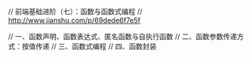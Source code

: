 // 前端基础进阶（七）：函数与函数式编程
// http://www.jianshu.com/p/69dede6f7e5f

// 一、函数声明、函数表达式、匿名函数与自执行函数
// 二、函数参数传递方式：按值传递
// 三、函数式编程
// 四、函数封装